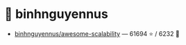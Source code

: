 # 👤 binhnguyennus

- [binhnguyennus/awesome-scalability](https://github.com/binhnguyennus/awesome-scalability) — 61694 ⭐️ / 6232 🍴
